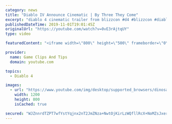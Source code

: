 ```yaml
---
category: news
title: "Diablo IV Announce Cinematic | By Three They Come"
excerpt: "diablo 4 cinematic trailer from blizzcon #d4 #blizzcon #diablo."
publishedDateTime: 2019-11-01T19:01:45Z
originalUrl: "https://youtube.com/watch?v=0vE3rAjtqUY"
type: video

featuredContent: "<iframe width=\"800\" height=\"500\" frameborder=\"0\" src=\"https://www.youtube.com/embed/0vE3rAjtqUY\" allow=\"accelerometer; autoplay; encrypted-media; gyroscope; picture-in-picture\" allowfullscreen></iframe>"

provider:
  name: Game Clips And Tips
  domain: youtube.com

topics:
  - Diablo 4

images:
  - url: "https://www.youtube.com/img/desktop/supported_browsers/dinosaur.png"
    width: 1200
    height: 800
    isCached: true

secured: "WJZnnrdTZPT7wfYstYqjnx2nT2JmZNza+NwtOjKirLzWQfllRcX+NoMZsJxerMSc0Xvn4oZOWFj+hespjhpaKieSLUl5xwNAmOTPTdQ6p2+iQXZB8Mb9LB6VBpbmBCgsQ/CIp++0Hr16M6C6A78X72B96gkcVqJMvrZXmkck3VQmTRMU1FqpYg/0hh6mp5PpvWDciALTJO92vIWsYLJIrwEP2Iw5E4WOVXKQjgbMfRiz9NfgDdm6QYnxm444fDCI5dNiPGNmxcWIG4HJjsAGvhAduPzyWdU1e7uV7gBriTIK8TgcbSHpv2pgTWiEXjiITxR4jl/eMDr7tsb/VhO3zt5w9tmDeVF99CmLFbdR3+r8r7oDM0vTSiWPMRoUx4SOYKEqwTymkPsx1oEEj9C8iA==;pwa2/WrM41aCe80xaLiYwg=="
---
```



